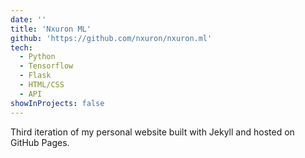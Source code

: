 ```yaml
---
date: ''
title: 'Nxuron ML'
github: 'https://github.com/nxuron/nxuron.ml'
tech:
  - Python
  - Tensorflow
  - Flask
  - HTML/CSS
  - API
showInProjects: false
---
```


Third iteration of my personal website built with Jekyll and hosted on GitHub Pages.
